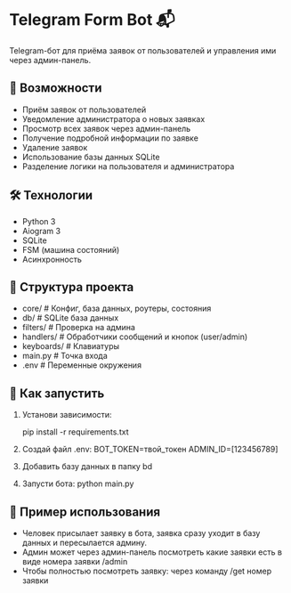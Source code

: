 # Telegram Form Bot 📬

Telegram-бот для приёма заявок от пользователей и управления ими через админ-панель.

## 🚀 Возможности

- Приём заявок от пользователей
- Уведомление администратора о новых заявках
- Просмотр всех заявок через админ-панель
- Получение подробной информации по заявке
- Удаление заявок
- Использование базы данных SQLite
- Разделение логики на пользователя и администратора

## 🛠️ Технологии

- Python 3
- Aiogram 3
- SQLite
- FSM (машина состояний)
- Асинхронность

## 📁 Структура проекта

- core/ # Конфиг, база данных, роутеры, состояния
- db/ # SQLite база данных
- filters/ # Проверка на админа
- handlers/ # Обработчики сообщений и кнопок (user/admin)
- keyboards/ # Клавиатуры
- main.py # Точка входа
- .env # Переменные окружения

## 🔧 Как запустить

1. Установи зависимости:

    pip install -r requirements.txt

2. Создай файл .env:
    BOT_TOKEN=твой_токен
    ADMIN_ID=[123456789]
   
4. Добавить базу данных в папку bd

5. Запусти бота:
python main.py

## 📓 Пример использования

- Человек присылает заявку в бота, заявка сразу уходит в базу данных и пересылается админу.
- Админ может через админ-панель посмотреть какие заявки есть в виде номера заявки /admin
- Чтобы полностью посмотреть заявку: через команду /get номер заявки

